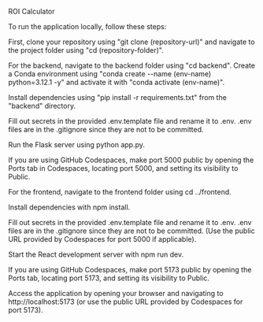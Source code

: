 ROI Calculator

To run the application locally, follow these steps:

First, clone your repository using "git clone (repository-url)" and navigate to the project folder using "cd (repository-folder)". 

For the backend, navigate to the backend folder using "cd backend". Create a Conda environment using "conda create --name (env-name) python=3.12.1 -y" and activate it with "conda activate (env-name)". 

Install dependencies using "pip install -r requirements.txt" from the "backend" directory. 

Fill out secrets in the provided .env.template file and rename it to .env. 
.env files are in the .gitignore since they are not to be committed.

Run the Flask server using python app.py. 

If you are using GitHub Codespaces, make port 5000 public by opening the Ports tab in Codespaces, locating port 5000, and setting its visibility to Public. 

For the frontend, navigate to the frontend folder using cd ../frontend. 

Install dependencies with npm install. 

Fill out secrets in the provided .env.template file and rename it to .env. .env files are in the .gitignore since they are not to be committed. (Use the public URL provided by Codespaces for port 5000 if applicable). 

Start the React development server with npm run dev. 

If you are using GitHub Codespaces, make port 5173 public by opening the Ports tab, locating port 5173, and setting its visibility to Public. 

Access the application by opening your browser and navigating to http://localhost:5173 (or use the public URL provided by Codespaces for port 5173). 